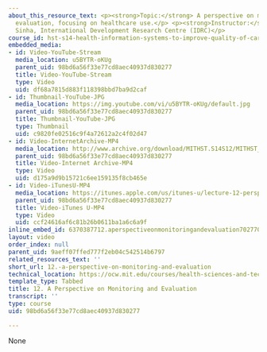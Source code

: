 ```yaml
---
about_this_resource_text: <p><strong>Topic:</strong> A perspective on monitoring and
  evaluation, focusing on healthcare use.</p> <p><strong>Instructor:</strong> Chaitali
  Sinha, International Development Research Centre (IDRC)</p>
course_id: hst-s14-health-information-systems-to-improve-quality-of-care-in-resource-poor-settings-spring-2012
embedded_media:
- id: Video-YouTube-Stream
  media_location: u5BYTR-oKUg
  parent_uid: 98bd6a56f33e77cd8aec40937d830277
  title: Video-YouTube-Stream
  type: Video
  uid: df68a7815d883f118398bbd7ba9d2caf
- id: Thumbnail-YouTube-JPG
  media_location: https://img.youtube.com/vi/u5BYTR-oKUg/default.jpg
  parent_uid: 98bd6a56f33e77cd8aec40937d830277
  title: Thumbnail-YouTube-JPG
  type: Thumbnail
  uid: c9820fe02516c9f4a72612a2c4f02d47
- id: Video-InternetArchive-MP4
  media_location: http://www.archive.org/download/MITHST.S14S12/MITHST_S14S12_lec12_300k.mp4
  parent_uid: 98bd6a56f33e77cd8aec40937d830277
  title: Video-Internet Archive-MP4
  type: Video
  uid: d175a9d9b15721c6ee159135f8cb465e
- id: Video-iTunesU-MP4
  media_location: https://itunes.apple.com/us/itunes-u/lecture-12-perspective-on/id586718710?i=126455260
  parent_uid: 98bd6a56f33e77cd8aec40937d830277
  title: Video-iTunes U-MP4
  type: Video
  uid: ccf24616af6c81b26b0611ba1a6c6a9f
inline_embed_id: 6370387712.aperspectiveonmonitoringandevaluation70277007
layout: video
order_index: null
parent_uid: 9aeff07ffed777f2eb04c542514b6797
related_resources_text: ''
short_url: 12.-a-perspective-on-monitoring-and-evaluation
technical_location: https://ocw.mit.edu/courses/health-sciences-and-technology/hst-s14-health-information-systems-to-improve-quality-of-care-in-resource-poor-settings-spring-2012/lectures-and-videos/12.-a-perspective-on-monitoring-and-evaluation
template_type: Tabbed
title: 12. A Perspective on Monitoring and Evaluation
transcript: ''
type: course
uid: 98bd6a56f33e77cd8aec40937d830277

---
```

None